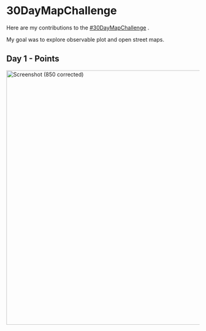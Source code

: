 # 30DayMapChallenge

Here are my contributions to the [#30DayMapChallenge](https://30daymapchallenge.com) .

My goal was to explore observable plot and open street maps.

## Day 1 - Points
<img width="664" alt="Screenshot (850 corrected)" src="[https://github.com/isinkosemen/Power-BI-Deneb/blob/main/east-coast-humpback-whales/Australia's%20east%20coast%20humpback%20whales.PNG](https://github.com/isinkosemen/30DayMapChallenge/blob/main/2023/Day%201%20-%20Points%20-%20Nuclear%20Reactors%20Worldwide.mp4)https://github.com/isinkosemen/30DayMapChallenge/blob/main/2023/Day%201%20-%20Points%20-%20Nuclear%20Reactors%20Worldwide.mp4]">




